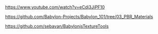 https://www.youtube.com/watch?v=eCdj3JiPF10

https://github.com/Babylon-Projects/Babylon_101/tree/03_PBR_Materials

https://github.com/sebavan/BabylonjsTextureTools
